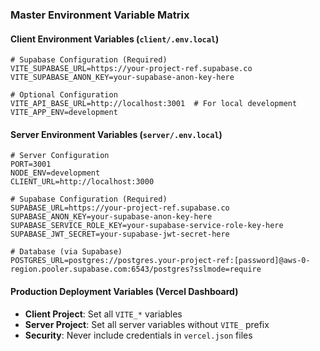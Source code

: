 ### Master Environment Variable Matrix

#### Client Environment Variables (`client/.env.local`)
```env
# Supabase Configuration (Required)
VITE_SUPABASE_URL=https://your-project-ref.supabase.co
VITE_SUPABASE_ANON_KEY=your-supabase-anon-key-here

# Optional Configuration
VITE_API_BASE_URL=http://localhost:3001  # For local development
VITE_APP_ENV=development
```

#### Server Environment Variables (`server/.env.local`)
```env
# Server Configuration
PORT=3001
NODE_ENV=development
CLIENT_URL=http://localhost:3000

# Supabase Configuration (Required)
SUPABASE_URL=https://your-project-ref.supabase.co
SUPABASE_ANON_KEY=your-supabase-anon-key-here
SUPABASE_SERVICE_ROLE_KEY=your-supabase-service-role-key-here
SUPABASE_JWT_SECRET=your-supabase-jwt-secret-here

# Database (via Supabase)
POSTGRES_URL=postgres://postgres.your-project-ref:[password]@aws-0-region.pooler.supabase.com:6543/postgres?sslmode=require
```

#### Production Deployment Variables (Vercel Dashboard)
- **Client Project**: Set all `VITE_*` variables
- **Server Project**: Set all server variables without `VITE_` prefix
- **Security**: Never include credentials in `vercel.json` files
